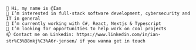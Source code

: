     👋 Hi, my name is @Ian 
    👀 I’m interested in full-stack software development, cybersecurity and IT in general
    🌱 I’m currently working with C#, React, Nextjs & Typescript 
    💞️ I’m looking for opportunities to help work on cool projects
    📫 Contact me on Linkedin: https://www.linkedin.com/in/ian-str%C3%B8mkj%C3%A6r-jensen/ if you wanna get in touch

<!--
**IanStroemkjaerJensen/IanStroemkjaerJensen** is a ✨ _special_ ✨ repository because its `README.md` (this file) appears on your GitHub profile.


-->
